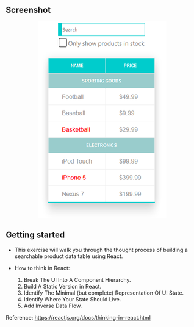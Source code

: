 ## Screenshot

<p align="center">
  <img src="public/table-ss.png"/>
</p>

## Getting started

- This exercise will walk you through the thought process of building a searchable product data table using React.

- How to think in React:
  1. Break The UI Into A Component Hierarchy.
  2. Build A Static Version in React.
  3. Identify The Minimal (but complete) Representation Of UI State.
  4. Identify Where Your State Should Live.
  5. Add Inverse Data Flow.

Reference: https://reactjs.org/docs/thinking-in-react.html

